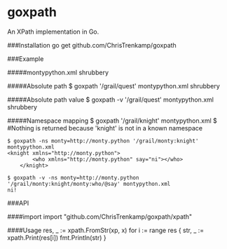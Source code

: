 # goxpath
An XPath implementation in Go.

###Installation
    go get github.com/ChrisTrenkamp/goxpath

###Example

#####montypython.xml
    <?xml version="1.0" encoding="UTF-8"?>
    <grail>
        <quest>
            <for>shrubbery</for>
        </quest>
        <knight xmlns="http://monty.python">
            <who say="ni!"/>
        </knight>
    </grail>

#####Absolute path
    $ goxpath '/grail/quest' montypython.xml
    <quest>
            <for>shrubbery</for>
        </quest>

#####Absolute path value
    $ goxpath -v '/grail/quest' montypython.xml
    shrubbery

#####Namespace mapping
    $ goxpath '/grail/knight' montypython.xml
    $ #Nothing is returned because 'knight' is not in a known namespace
    
    $ goxpath -ns monty=http://monty.python '/grail/monty:knight' montypython.xml
    <knight xmlns="http://monty.python">
            <who xmlns="http://monty.python" say="ni"></who>
        </knight>
    
    $ goxpath -v -ns monty=http://monty.python '/grail/monty:knight/monty:who/@say' montypython.xml
    ni!
    
###API

####import
    import "github.com/ChrisTrenkamp/goxpath/xpath"

####Usage
    res, _ := xpath.FromStr(xp, x)
    for i := range res {
        str, _ := xpath.Print(res[i])
        fmt.Println(str)
    }
